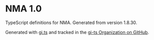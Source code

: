 # NMA 1.0

TypeScript definitions for NMA. Generated from version 1.8.30.

Generated with [gi.ts](https://gitlab.gnome.org/ewlsh/gi.ts) and tracked in the [gi-ts Organization on GitHub](https://github.com/gi-ts).
